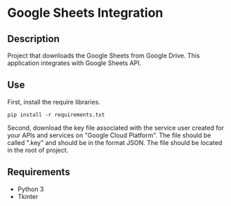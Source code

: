 # Google Sheets Integration

## Description

Project that downloads the Google Sheets from Google Drive. This application integrates with Google Sheets API.

## Use

First, install the require libraries.

`pip install -r requirements.txt`

Second, download the key file associated with the service user created for your APIs and services on "Google Cloud Platform". The file should be called ".key" and should be in the format JSON. The file should be located in the root of project.

## Requirements

* Python 3
* Tkinter
